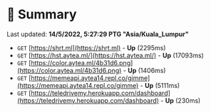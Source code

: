 # 📖 Summary
Last updated: **14/5/2022, 5:27:29 PTG "Asia/Kuala_Lumpur"**

- `GET` [https://shrt.ml](https://shrt.ml) - **Up** (2295ms)
- `GET` [https://hst.aytea.ml/](https://hst.aytea.ml/) - **Up** (17093ms)
- `GET` [https://color.aytea.ml/4b31d6.png](https://color.aytea.ml/4b31d6.png) - **Up** (1406ms)
- `GET` [https://memeapi.aytea14.repl.co/gimme](https://memeapi.aytea14.repl.co/gimme) - **Up** (5111ms)
- `GET` [https://teledrivemy.herokuapp.com/dashboard](https://teledrivemy.herokuapp.com/dashboard) - **Up** (230ms)
